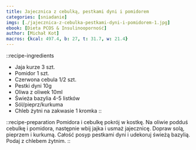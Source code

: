 ```yaml
---
title: Jajecznica z cebulką, pestkami dyni i pomidorem
categories: [sniadanie]
imgs: [./jajecznica-z-cebulka-pestkami-dyni-i-pomidorem-1.jpg]
ebook: [Dieta PCOS & Insulinooporność]
author: [Michał Kot]
macros: {kcal: 497.4, b: 27, t: 31.7, w: 21.4}
---
```

::recipe-ingredients
- Jaja kurze 3 szt.
- Pomidor 1 szt.
- Czerwona cebula 1/2 szt.
- Pestki dyni 10g
- Oliwa z oliwek 10ml
- Świeża bazylia 4-5 listków
- Sól/pieprz/kurkuma
- Chleb żytni na zakwasie 1 kromka
::

::recipe-preparation
Pomidora i cebulkę pokrój w kostkę. Na oliwie podduś cebulkę i pomidora, następnie wbij jajka i usmaż jajecznicę. Dopraw solą, pieprzem i kurkumą. Całość posyp pestkami dyni i udekoruj świeżą bazylią. Podaj z chlebem żytnim.
::